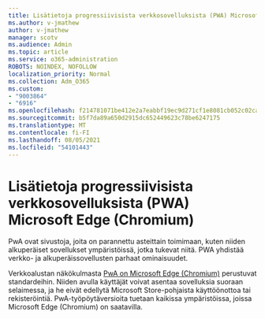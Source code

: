 ```yaml
---
title: Lisätietoja progressiivisista verkkosovelluksista (PWA) Microsoft Edge (Chromium)
ms.author: v-jmathew
author: v-jmathew
manager: scotv
ms.audience: Admin
ms.topic: article
ms.service: o365-administration
ROBOTS: NOINDEX, NOFOLLOW
localization_priority: Normal
ms.collection: Adm_O365
ms.custom:
- "9003864"
- "6916"
ms.openlocfilehash: f214781071be412e2a7eabbf19ec9d271cf1e8081cb052c02cad614da0372eaf
ms.sourcegitcommit: b5f7da89a650d2915dc652449623c78be6247175
ms.translationtype: MT
ms.contentlocale: fi-FI
ms.lasthandoff: 08/05/2021
ms.locfileid: "54101443"
---
```

# <a name="learn-about-progressive-web-apps-pwas-on-microsoft-edge-chromium"></a>Lisätietoja progressiivisista verkkosovelluksista (PWA) Microsoft Edge (Chromium)

PwA ovat sivustoja, joita on parannettu asteittain toimimaan, kuten niiden alkuperäiset sovellukset ympäristöissä, jotka tukevat niitä. PWA yhdistää verkko- ja alkuperäissovellusten parhaat ominaisuudet.

Verkkoalustan näkökulmasta [PwA on Microsoft Edge (Chromium)](https://go.microsoft.com/fwlink/?linkid=2135193) perustuvat standardeihin. Niiden avulla käyttäjät voivat asentaa sovelluksia suoraan selaimessa, ja he eivät edellytä Microsoft Store-pohjaista käyttöönottoa tai rekisteröintiä. PwA-työpöytäversioita tuetaan kaikissa ympäristöissa, joissa Microsoft Edge (Chromium) on saatavilla.

